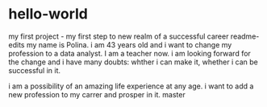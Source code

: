 # hello-world
my first project - my first step to new realm of a successful career
readme-edits
my name is Polina. i am 43 years old and i want to change my profession to a data analyst. I am a teacher now. i am looking forward for the change and i have many doubts: whther i can make it, whether i can be successful in it. 

i am a possibility of an amazing life experience at any age. i want to add a new profession to my carrer and prosper in it. 
master
